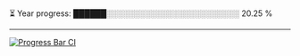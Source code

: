 
⏳ Year progress: ██████░░░░░░░░░░░░░░░░░░░░░░░░ 20.25 %

---

[![Progress Bar CI](https://github.com/thatoranzhevyy/thatoranzhevyy/actions/workflows/node.js.yml/badge.svg)](https://github.com/thatoranzhevyy/thatoranzhevyy/actions/workflows/node.js.yml)

